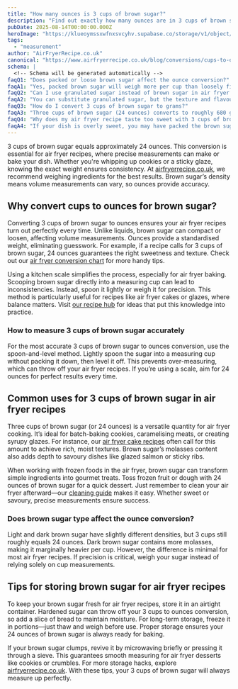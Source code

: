 ```yaml
---
title: "How many ounces is 3 cups of brown sugar?"
description: "Find out exactly how many ounces are in 3 cups of brown sugar with this easy conversion guide. Perfect for air fryer baking!"
pubDate: 2025-08-14T00:00:00.000Z
heroImage: "https://klueoymssxwfnxsvcyhv.supabase.co/storage/v1/object/public/Shmucket/how-many-ounces-is-3-cups-of-brown-sugar.webp"
tags:
  - "measurement"
author: "AirFryerRecipe.co.uk"
canonical: "https://www.airfryerrecipe.co.uk/blog/conversions/cups-to-ounces/how-many-ounces-is-3-cups-of-brown-sugar"
schema: |
  <!-- Schema will be generated automatically -->
faqQ1: "Does packed or loose brown sugar affect the ounce conversion?"
faqA1: "Yes, packed brown sugar will weigh more per cup than loosely filled sugar. For accuracy, 3 cups of lightly spooned brown sugar equals 24 ounces, while packed may reach 27 ounces. Always use the same measuring method for consistency in air fryer recipes."
faqQ2: "Can I use granulated sugar instead of brown sugar in air fryer recipes?"
faqA2: "You can substitute granulated sugar, but the texture and flavour will differ. Brown sugar’s moisture and molasses add chewiness and depth, especially in baked goods. For every 3 cups (24 ounces) of brown sugar, use 2 cups of granulated sugar plus 2 tablespoons of molasses."
faqQ3: "How do I convert 3 cups of brown sugar to grams?"
faqA3: "Three cups of brown sugar (24 ounces) converts to roughly 680 grams. This is useful for international air fryer recipes or precision baking. Use a kitchen scale for the most accurate results, especially with dense ingredients like brown sugar."
faqQ4: "Why does my air fryer recipe taste too sweet with 3 cups of brown sugar?"
faqA4: "If your dish is overly sweet, you may have packed the brown sugar too tightly, exceeding 24 ounces. Try reducing the sugar slightly or balancing it with acidic ingredients like lemon juice. Always measure carefully for air fryer recipes to avoid overpowering flavours."
---
```

<p>3 cups of brown sugar equals approximately 24 ounces. This conversion is essential for air fryer recipes, where precise measurements can make or bake your dish. Whether you're whipping up cookies or a sticky glaze, knowing the exact weight ensures consistency. At <a href=https://www.airfryerrecipe.co.uk/>airfryerrecipe.co.uk</a>, we recommend weighing ingredients for the best results. Brown sugar’s density means volume measurements can vary, so ounces provide accuracy.</p>

<h2>Why convert cups to ounces for brown sugar?</h2>  
<p>Converting 3 cups of brown sugar to ounces ensures your air fryer recipes turn out perfectly every time. Unlike liquids, brown sugar can compact or loosen, affecting volume measurements. Ounces provide a standardised weight, eliminating guesswork. For example, if a recipe calls for 3 cups of brown sugar, 24 ounces guarantees the right sweetness and texture. Check out our <a href=https://www.airfryerrecipe.co.uk/air-fryer-conversion-chart>air fryer conversion chart</a> for more handy tips.</p>  

<p>Using a kitchen scale simplifies the process, especially for air fryer baking. Scooping brown sugar directly into a measuring cup can lead to inconsistencies. Instead, spoon it lightly or weigh it for precision. This method is particularly useful for recipes like air fryer cakes or glazes, where balance matters. Visit <a href=https://www.airfryerrecipe.co.uk/recipes>our recipe hub</a> for ideas that put this knowledge into practice.</p>  

<h3>How to measure 3 cups of brown sugar accurately</h3>  
<p>For the most accurate 3 cups of brown sugar to ounces conversion, use the spoon-and-level method. Lightly spoon the sugar into a measuring cup without packing it down, then level it off. This prevents over-measuring, which can throw off your air fryer recipes. If you’re using a scale, aim for 24 ounces for perfect results every time.</p>  

<h2>Common uses for 3 cups of brown sugar in air fryer recipes</h2>  
<p>Three cups of brown sugar (or 24 ounces) is a versatile quantity for air fryer cooking. It’s ideal for batch-baking cookies, caramelising meats, or creating syrupy glazes. For instance, our <a href=https://www.airfryerrecipe.co.uk/recipe-category/cakes>air fryer cake recipes</a> often call for this amount to achieve rich, moist textures. Brown sugar’s molasses content also adds depth to savoury dishes like glazed salmon or sticky ribs.</p>  

<p>When working with frozen foods in the air fryer, brown sugar can transform simple ingredients into gourmet treats. Toss frozen fruit or dough with 24 ounces of brown sugar for a quick dessert. Just remember to clean your air fryer afterward—our <a href=https://www.airfryerrecipe.co.uk/air-fryer-cleaner>cleaning guide</a> makes it easy. Whether sweet or savoury, precise measurements ensure success.</p>  

<h3>Does brown sugar type affect the ounce conversion?</h3>  
<p>Light and dark brown sugar have slightly different densities, but 3 cups still roughly equals 24 ounces. Dark brown sugar contains more molasses, making it marginally heavier per cup. However, the difference is minimal for most air fryer recipes. If precision is critical, weigh your sugar instead of relying solely on cup measurements.</p>  

<h2>Tips for storing brown sugar for air fryer recipes</h2>  
<p>To keep your brown sugar fresh for air fryer recipes, store it in an airtight container. Hardened sugar can throw off your 3 cups to ounces conversion, so add a slice of bread to maintain moisture. For long-term storage, freeze it in portions—just thaw and weigh before use. Proper storage ensures your 24 ounces of brown sugar is always ready for baking.</p>  

<p>If your brown sugar clumps, revive it by microwaving briefly or pressing it through a sieve. This guarantees smooth measuring for air fryer desserts like cookies or crumbles. For more storage hacks, explore <a href=https://www.airfryerrecipe.co.uk/>airfryerrecipe.co.uk</a>. With these tips, your 3 cups of brown sugar will always measure up perfectly.</p>
